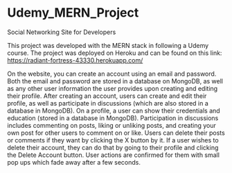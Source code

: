# Udemy_MERN_Project
Social Networking Site for Developers

This project was developed with the MERN stack in following a Udemy course.
The project was deployed on Heroku and can be found on this link: https://radiant-fortress-43330.herokuapp.com/

On the website, you can create an account using an email and password.  Both the email and password are stored in a database on MongoDB, as well as any other user information the user provides upon creating and editing their profile.  After creating an account, users can create and edit their profile, as well as participate in discussions (which are also stored in a database in MongoDB).  On a profile, a user can show their credentials and education (stored in a database in MongoDB).  Participation in discussions includes commenting on posts, liking or unliking posts, and creating your own post for other users to comment on or like.  Users can delete their posts or comments if they want by clicking the X button by it.  If a user wishes to delete their account, they can do that by going to their profile and clicking the Delete Account button.  User actions are confirmed for them with small pop ups which fade away after a few seconds.
